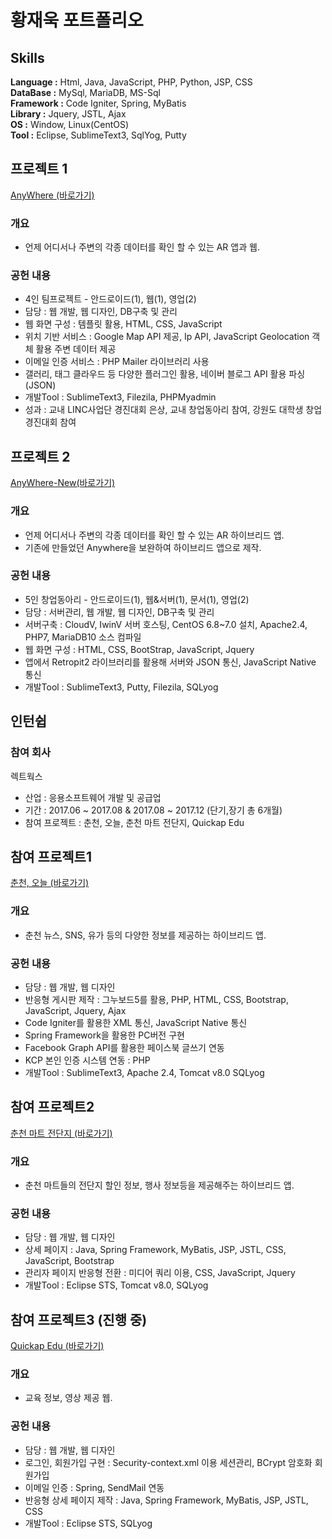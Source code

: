# 황재욱 포트폴리오
## Skills
**Language :** Html, Java, JavaScript, PHP, Python, JSP, CSS<br>
**DataBase :** MySql, MariaDB, MS-Sql<br>
**Framework :** Code Igniter, Spring, MyBatis<br>
**Library :** Jquery, JSTL, Ajax<br>
**OS :** Window, Linux(CentOS)<br>
**Tool :** Eclipse, SublimeText3, SqlYog, Putty<br>

## 프로젝트 1
[AnyWhere (바로가기)](https://github.com/wsju0857/Anywhere.git)
### 개요
+ 언제 어디서나 주변의 각종 데이터를 확인 할 수 있는 AR 앱과 웹.
### 공헌 내용
+ 4인 팀프로젝트 - 안드로이드(1), 웹(1), 영업(2)
+ 담당 : 웹 개발, 웹 디자인, DB구축 및 관리
+ 웹 화면 구성 : 템플릿 활용, HTML, CSS, JavaScript
+ 위치 기반 서비스 : Google Map API 제공, Ip API, JavaScript Geolocation 객체 활용 주변 데이터 제공
+ 이메일 인증 서비스 : PHP Mailer 라이브러리 사용
+ 갤러리, 태그 클라우드 등 다양한 플러그인 활용, 네이버 블로그 API 활용 파싱(JSON)
+ 개발Tool : SublimeText3, Filezila, PHPMyadmin
+ 성과 : 교내 LINC사업단 경진대회 은상, 교내 창업동아리 참여, 강원도 대학생 창업 경진대회 참여

## 프로젝트 2
[AnyWhere-New(바로가기)](https://github.com/wsju0857/Anywhere-New.git)
### 개요
+ 언제 어디서나 주변의 각종 데이터를 확인 할 수 있는 AR 하이브리드 앱.
+ 기존에 만들었던 Anywhere을 보완하여 하이브리드 앱으로 제작.
### 공헌 내용
+ 5인 창업동아리 - 안드로이드(1), 웹&서버(1), 문서(1), 영업(2)
+ 담당 : 서버관리, 웹 개발, 웹 디자인, DB구축 및 관리
+ 서버구축 : CloudV, IwinV 서버 호스팅, CentOS 6.8~7.0 설치, Apache2.4, PHP7, MariaDB10 소스 컴파일
+ 웹 화면 구성 : HTML, CSS, BootStrap, JavaScript, Jquery
+ 앱에서 Retropit2 라이브러리를 활용해 서버와 JSON 통신, JavaScript Native 통신
+ 개발Tool : SublimeText3, Putty, Filezila, SQLyog

## 인턴쉽
### 참여 회사
렉트웍스
+ 산업 : 응용소프트웨어 개발 및 공급업
+ 기간 : 2017.06 ~ 2017.08 & 2017.08 ~ 2017.12 (단기,장기 총 6개월)
+ 참여 프로젝트 : 춘천, 오늘, 춘천 마트 전단지, Quickap Edu

## 참여 프로젝트1
[춘천, 오늘 (바로가기)](https://github.com/wsju0857/ChunCheon-Today.git)
### 개요
+ 춘천 뉴스, SNS, 유가 등의 다양한 정보를 제공하는 하이브리드 앱.
### 공헌 내용
+ 담당 : 웹 개발, 웹 디자인
+ 반응형 게시판 제작 : 그누보드5를 활용, PHP, HTML, CSS, Bootstrap, JavaScript, Jquery, Ajax
+ Code Igniter를 활용한 XML 통신, JavaScript Native 통신
+ Spring Framework을 활용한 PC버전 구현
+ Facebook Graph API를 활용한 페이스북 글쓰기 연동
+ KCP 본인 인증 시스템 연동 : PHP
+ 개발Tool : SublimeText3, Apache 2.4, Tomcat v8.0 SQLyog

## 참여 프로젝트2
[춘천 마트 전단지 (바로가기)](https://github.com/wsju0857/ChunCheon-Mart.git)
### 개요
+ 춘천 마트들의 전단지 할인 정보, 행사 정보등을 제공해주는 하이브리드 앱.
### 공헌 내용
+ 담당 : 웹 개발, 웹 디자인
+ 상세 페이지 : Java, Spring Framework, MyBatis, JSP, JSTL, CSS, JavaScript, Bootstrap
+ 관리자 페이지 반응형 전환 : 미디어 쿼리 이용, CSS, JavaScript, Jquery
+ 개발Tool : Eclipse STS, Tomcat v8.0, SQLyog

## 참여 프로젝트3 (진행 중) 
[Quickap Edu (바로가기)](https://github.com/wsju0857/Quickap-Edu.git)
### 개요
+ 교육 정보, 영상 제공 웹.
### 공헌 내용
+ 담당 : 웹 개발, 웹 디자인
+ 로그인, 회원가입 구현 : Security-context.xml 이용 세션관리, BCrypt 암호화 회원가입
+ 이메일 인증 : Spring, SendMail 연동
+ 반응형 상세 페이지 제작 : Java, Spring Framework, MyBatis, JSP, JSTL, CSS
+ 개발Tool : Eclipse STS, SQLyog
